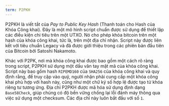 ```yaml
---
term: P2PKH
---
```


P2PKH là viết tắt của *Pay to Public Key Hash* (Thanh toán cho Hash của Khóa Công khai). Đây là một mô hình script chuẩn được sử dụng để thiết lập các điều kiện chi tiêu trên một UTXO. Nó cho phép khóa bitcoin trên một hash của khóa công khai, tức là, trên một địa chỉ nhận. Script này được liên kết với tiêu chuẩn Legacy và đã được giới thiệu trong các phiên bản đầu tiên của Bitcoin bởi Satoshi Nakamoto.

Khác với P2PK, nơi mà khóa công khai được bao gồm một cách rõ ràng trong script, P2PKH sử dụng một dấu vân tay mật mã của khóa công khai. Script này bao gồm hash `RIPEMD160` của `SHA256` của khóa công khai và quy định rằng, để truy cập vào quỹ, người nhận phải cung cấp một khóa công khai phù hợp với hash này, cũng như một chữ ký số hợp lệ được tạo từ khóa riêng tư tương ứng. Địa chỉ P2PKH được mã hóa sử dụng định dạng `Base58Check`, giúp chúng có độ bền vững chống lại lỗi đánh máy thông qua việc sử dụng một checksum. Các địa chỉ này luôn bắt đầu với số `1`.